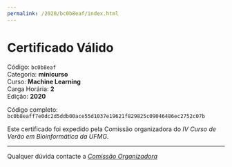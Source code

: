 ```yaml
---
permalink: /2020/bc0b8eaf/index.html
---
```


# Certificado Válido

Código: `bc0b8eaf`<br>
Categoria: **minicurso**<br>
Curso: **Machine Learning**<br>
Carga Horária: **2**<br>
Edição: **2020**<br>


Código completo: `bc0b8eaff7e0dc2d5ddb00ace55d1037e19621f829825c09046486ec2752c07b`


Este certificado foi expedido pela Comissão organizadora do *IV Curso de Verão em Bioinformática da UFMG*.

----

Qualquer dúvida contacte a [_Comissão Organizadora_](<mailto:cursobioinfoufmg@gmail.com$subject=[Certificados]>)

